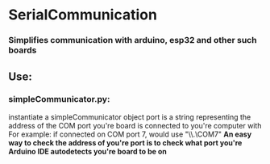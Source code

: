 # **SerialCommunication**
### __Simplifies communication with arduino, esp32 and other such boards__

## Use:
### simpleCommunicator.py:
instantiate a simpleCommunicator object
    port is a string representing the address of the COM port you're board is connected to you're computer with
    For example: if connected on COM port 7, would use "\\\\.\\COM7"
    __An easy way to check the address of you're port is to check what port you're Arduino IDE autodetects you're board to be on__
